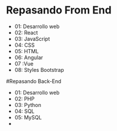 # Repasando From End
- 01: Desarrollo web
- 02: React
- 03: JavaScript
- 04: CSS
- 05: HTML
- 06: Angular
- 07 :Vue
- 08: Styles Bootstrap


#Repasando Back-End
- 01: Desarrollo web
- 02: PHP
- 03: Python
- 04: SQL
- 05: MySQL
- 
